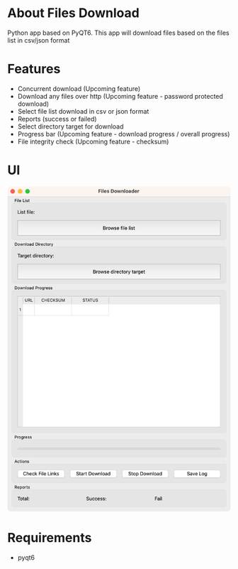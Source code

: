 # About Files Download
Python app based on PyQT6. This app will download files based on the files list in csv/json format

# Features
* Concurrent download (Upcoming feature)
* Download any files over http (Upcoming feature - password protected download)
* Select file list download in csv or json format
* Reports (success or failed)
* Select directory target for download
* Progress bar (Upcoming feature - download progress / overall progress)
* File integrity check (Upcoming feature - checksum)

# UI
![UI design](ui.png "UI Design")

# Requirements
* pyqt6


